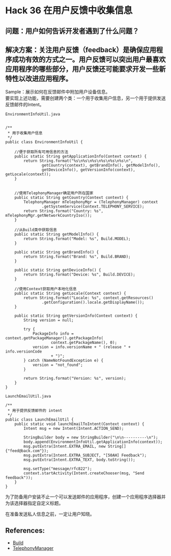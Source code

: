 # Hack 36 在用户反馈中收集信息

## 问题：用户如何告诉开发者遇到了什么问题？     
## 解决方案：关注用户反馈（feedback）是确保应用程序成功有效的方式之一。用户反馈可以突出用户最喜欢应用程序的哪些部分，用户反馈还可能要求开发一些新特性以改进应用程序。 

Sample：展示如何在反馈邮件中附加用户设备信息。     
要实现上述功能，需要创建两个类：一个用于收集用户信息，另一个用于提供发送反馈邮件的Intent。    

`EnvironmentInfoUtil.java`
```

/**
 * 用于收集用户信息
 */
public class EnvironmentInfoUtil {

    //便于获取所有可用信息的方法
    public static String getApplicationInfo(Context context) {
        return String.format("%s\n%s\n%s\n%s\n%s\n%s\n",
                getCountry(context), getBrandInfo(), getModelInfo(),
                getDeviceInfo(), getVersionInfo(context), getLocale(context));
    }


    //使用TelephonyManager确定用户所在国家
    public static String getCountry(Context context) {
        TelephonyManager mTelephonyMgr = (TelephonyManager) context
                .getSystemService(Context.TELEPHONY_SERVICE);
        return String.format("Country: %s", mTelephonyMgr.getNetworkCountryIso());
    }

    //从Build类中获取信息
    public static String getModelInfo() {
        return String.format("Model: %s", Build.MODEL);
    }

    public static String getBrandInfo() {
        return String.format("Brand: %s", Build.BRAND);
    }

    public static String getDeviceInfo() {
        return String.format("Device: %s", Build.DEVICE);
    }

    //使用Context获取用户本地化信息
    public static String getLocale(Context context) {
        return String.format("Locale: %s", context.getResources()
                .getConfiguration().locale.getDisplayName());
    }

    public static String getVersionInfo(Context context) {
        String version = null;

        try {
            PackageInfo info = context.getPackageManager().getPackageInfo(
                    context.getPackageName(), 0);
            version = info.versionName + " (release " + info.versionCode
                    + ")";
        } catch (NameNotFoundException e) {
            version = "not_found";
        }

        return String.format("Version: %s", version);
    }
}
```


`LaunchEmailUtil.java`     
```
/**
 * 用于提供反馈邮件的 intent
 */
public class LaunchEmailUtil {
    public static void launchEmailToIntent(Context context) {
        Intent msg = new Intent(Intent.ACTION_SEND);

        StringBuilder body = new StringBuilder("\n\n----------\n");
        body.append(EnvironmentInfoUtil.getApplicationInfo(context));
        msg.putExtra(Intent.EXTRA_EMAIL, new String[]{"feed@back.com"});
        msg.putExtra(Intent.EXTRA_SUBJECT, "[50AH] Feedback");
        msg.putExtra(Intent.EXTRA_TEXT, body.toString());

        msg.setType("message/rfc822");
        context.startActivity(Intent.createChooser(msg, "Send feedback"));
    }
}
```


为了防备用户安装不止一个可以发送邮件的应用程序，创建一个应用程序选择器并为该选择器指定自定义标题。   

在准备发送私人信息之前，一定让用户知晓。

## References:
- [Build](https://developer.android.google.cn/reference/android/os/Build.html)
- [TelephonyManager](https://developer.android.google.cn/reference/android/telephony/TelephonyManager.html)